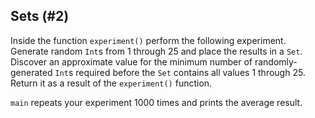 ## Sets (#2)

Inside the function `experiment()` perform the following experiment. 
Generate random `Int`s from 1 through 25 and place the results in a `Set`.
Discover an approximate value for the minimum number of randomly-generated
`Int`s required before the `Set` contains all values 1 through 25. Return
it as a result of the `experiment()` function.

`main` repeats your experiment 1000 times and prints the average result.
